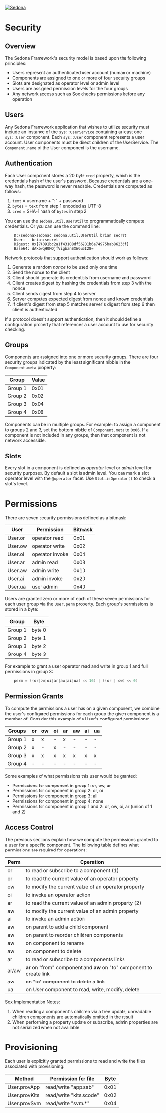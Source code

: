 
<!--
[//]: # (Copyright &#169; 2008 Tridium, Inc
  Licensed under the Academic Free License version 3.0

  History:
    17 Jun 08  Brian Frank  Creation
) -->
[![Sedona](../logo.png)](/)
# Security

## Overview

The Sedona Framework's security model is based upon the following
principles:

-   Users represent an authenticated user account (human or machine)
-   Components are assigned to one or more of four security groups
-   Slots are designated as operator level or admin level
-   Users are assigned permission levels for the four groups
-   Any network access such as Sox checks permissions before any
    operation

## Users

Any Sedona Framework application that wishes to utilize security must
include an instance of the `sys::UserService` containing at least one
`sys::User` component. Each `sys::User` component represents a user
account. User components must be direct children of the UserService. The
`Component.name` of the User component is the username.

## Authentication

Each User component stores a 20 byte `cred` property, which is the
credentials hash of the user's password. Because credentials are a
one-way hash, the password is never readable. Credentials are computed
as follows:

1.  `text`  = username + ":" + password
2.  `bytes` = `text` from step 1 encoded as UTF-8
3.  `cred`  = SHA-1 hash of `bytes` in step 2

You can use the `sedona.util.UserUtil` to programmatically compute
credentials. Or you can use the command line:
```shell
    D:\sedona>sedonac sedona.util.UserUtil brian secret
    User:   brian:secret
    Digest: 0x[74091bc2a1f43108df56281b6a74975bab86236f]
    Base64: dAkbwqH0MQjfVigbanSXW6uGI28=
```
Network protocols that support authentication should work as follows:

1.  Generate a random *nonce* to be used only one time
2.  Send the nonce to the client
3.  Client should generate its credentials from username and password
4.  Client creates digest by hashing the credentials from step 3 with
    the nonce
5.  Client sends digest from step 4 to server
6.  Server computes expected digest from nonce and known credentials
7.  If client's digest from step 5 matches server's digest from step 6
    then client is authenticated

If a protocol doesn't support authentication, then it should define a
configuration property that references a user account to use for
security checking.

## Groups

Components are assigned into one or more security groups. There are four
security groups indicated by the least significant nibble in the
`Component.meta` property:

  | Group   | Value |
  |---------|-------|
  | Group 1 | 0x01 |
  | Group 2 | 0x02 |
  | Group 3 | 0x04 |
  | Group 4 | 0x08 |

Components can be in multiple groups. For example: to assign a component
to groups 2 and 3, set the bottom nibble of `Component.meta` to `0x06`. If
a component is not included in any groups, then that component is not
network accessible.

## Slots

Every slot in a component is defined as *operator* level or *admin*
level for security purposes. By default a slot is admin level. You can
mark a slot operator level with the `@operator` facet. Use
`Slot.isOperator()` to check a slot's level.

Permissions
===========

There are seven security permissions defined as a bitmask:

 | User    | Permission      | Bitmask |
 |---------|-----------------|---------|
 | User.or | operator read   | 0x01    |
 | User.ow | operator write  | 0x02    |
 | User.oi | operator invoke | 0x04    |
 | User.ar | admin read      | 0x08    |
 | User.aw | admin write     | 0x10    |
 | User.ai | admin invoke    | 0x20    |
 | User.ua | user admin      | 0x40    |

Users are granted zero or more of each of these seven permissions for
each user group via the `User.perm` property. Each group's permissions
is stored in a byte:

| Group    | Byte   |
|----------|--------|
| Group 1  | byte 0 |
| Group 2  | byte 1 |
| Group 3  | byte 2 |
| Group 4  | byte 3 |

For example to grant a user operator read and write in group 1 and full
permissions in group 3:

```java
    perm = ((or|ow|oi|ar|aw|ai|ua) << 16) | ((or | ow) << 0)
```
## Permission Grants

To compute the permissions a user has on a given component, we combine
the user's configured permissions for each group the given component is
a member of. Consider this example of a User's configured permissions:

| Groups   | or | ow | oi | ar | aw | ai | ua |
|----------|----|----|----|----|----|----|----|
| Group 1  | x  | x  | -  | x  | -  | -  | -  |
| Group 2  | x  | -  | x  | -  | -  | -  | -  |
| Group 3  | x  | x  | x  | x  | x  | x  | x  |
| Group 4  | -  | -  | -  | -  | -  | -  | -  |

Some examples of what permissions this user would be granted:

-   Permissions for component in group 1: or, ow, ar
-   Permissions for component in group 2: or, oi
-   Permissions for component in group 3: all
-   Permissions for component in group 4: none
-   Permissions for component in group 1 and 2: or, ow, oi, ar (union of
    1 and 2)

## Access Control

The previous sections explain how we compute the permissions granted to
a user for a specific component. The following table defines what
permissions are required for operations:

  | Perm  | Operation |
  |-------|--------------------------------------------------------------------|
  | or    | to read or subscribe to a component (1) |
  | or    | to read the current value of an operator property |
  | ow    | to modify the current value of an operator property |
  | oi    | to invoke an operator action |
  | ar    | to read the current value of an admin property (2) |
  | aw    | to modify the current value of an admin property |
  | ai    | to invoke an admin action |
  | aw    | on parent to add a child component |
  | aw    | on parent to reorder children components |
  | aw    | on component to rename |
  | aw    | on component to delete |
  | ar    | to read or subscribe to a components links |
  | ar/aw | **ar** on "from" component and **aw** on "to" component to create link |
  | aw    | on "to" component to delete a link |
  | ua    | on User component to read, write, modify, delete |

Sox Implementation Notes:

1.  When reading a component's children via a tree update, unreadable
    children components are automatically omitted in the result
2.  When performing a property update or subscribe, admin properties are
    not serialized when not available

Provisioning
============

Each user is explicitly granted permissions to read and write the files
associated with provisioning:

 | Method        | Permission for file     | Byte |
 |---------------|-------------------------|------|
 | User.provApp  | read/write "app.sab"    | 0x01 |
 | User.provKits | read/write "kits.scode" | 0x02 |
 | User.provSvm  | read/write "svm.\*"     | 0x04 |
